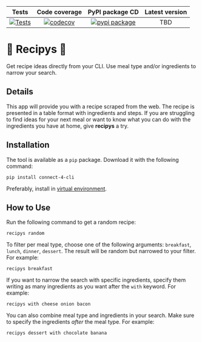 Tests | Code coverage | PyPI package CD | Latest version
:----: | :----: | :----: | :----: | 
[![Tests](https://github.com/gmso/recipys/actions/workflows/python-package.yml/badge.svg)](https://github.com/gmso/recipys/actions/workflows/python-package.yml) | [![codecov](https://codecov.io/gh/gmso/recipys/branch/main/graph/badge.svg?token=JE5VWN9HTN)](https://codecov.io/gh/gmso/recipys) | [![pypi package](https://github.com/gmso/recipys/actions/workflows/python-publish.yml/badge.svg)](https://github.com/gmso/recipys/actions/workflows/python-publish.yml) | TBD


# 🍲 Recipys 🍲
Get recipe ideas directly from your CLI. Use meal type and/or ingredients to narrow your search.

## Details
This app will provide you with a recipe scraped from the web. The recipe is presented in a table format with ingredients and steps. If you are struggling to find ideas for your next meal or want to know what you can do with the ingredients you have at home, give **recipys** a try.

## Installation
The tool is available as a `pip` package. Download it with the following command:
```
pip install connect-4-cli
```

Preferably, install in [virtual environment](https://docs.python.org/3/library/venv.html).

## How to Use
Run the following command to get a random recipe:
```
recipys random
```

To filter per meal type, choose one of the following arguments: `breakfast`, `lunch`, `dinner`, `dessert`. The result will be random but narrowed to your filter. For example:
```
recipys breakfast
```

If you want to narrow the search with specific ingredients, specify them writing as many ingredients as you want after the `with` keyword. For example:
```
recipys with cheese onion bacon
```

You can also combine meal type and ingredients in your search. Make sure to specify the ingredients *after* the meal type. For example:
```
recipys dessert with chocolate banana
```

